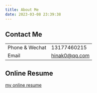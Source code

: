 ```yaml
---
title: About Me
date: 2023-03-08 23:39:38
---
```


## Contact Me

|                |               |
| -------------- | ------------- |
| Phone & Wechat | 13177460215   |
| Email          | hinak0@qq.com |

## Online Resume

[my online resume](/about/resume.html)
